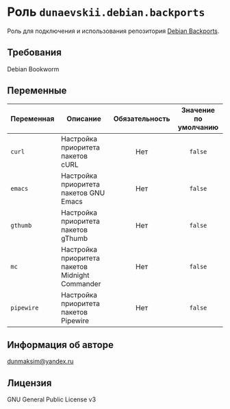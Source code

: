 # Роль `dunaevskii.debian.backports`

Роль для подключения и использования репозитория [Debian Backports](https://backports.debian.org).

## Требования

Debian Bookworm

## Переменные

| Переменная | Описание                                        | Обязательность | Значение по умолчанию |
|------------|-------------------------------------------------|:--------------:|:---------------------:|
| `curl`     | Настройка приоритета пакетов cURL               | Нет            | `false`               |
| `emacs`    | Настройка приоритета пакетов GNU Emacs          | Нет            | `false`               |
| `gthumb`   | Настройка приоритета пакетов gThumb             | Нет            | `false`               |
| `mc`       | Настройка приоритета пакетов Midnight Commander | Нет            | `false`               |
| `pipewire` | Настройка приоритета пакетов Pipewire           | Нет            | `false`               |

## Информация об авторе

dunmaksim@yandex.ru

## Лицензия

GNU General Public License v3
